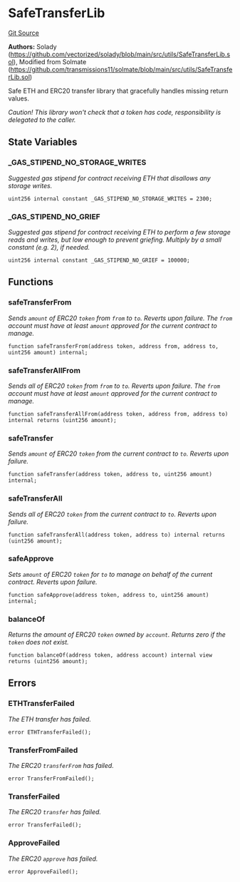 # SafeTransferLib
[Git Source](https://github.com/bob-collective/bob/blob/82f2904bc9683a0c36a15ec6e164256dd25fd4c2/src/paymasters/AccountAbstraction/SafeTransferLib.sol)

**Authors:**
Solady (https://github.com/vectorized/solady/blob/main/src/utils/SafeTransferLib.sol), Modified from Solmate (https://github.com/transmissions11/solmate/blob/main/src/utils/SafeTransferLib.sol)

Safe ETH and ERC20 transfer library that gracefully handles missing return values.

*Caution! This library won't check that a token has code, responsibility is delegated to the caller.*


## State Variables
### _GAS_STIPEND_NO_STORAGE_WRITES
*Suggested gas stipend for contract receiving ETH
that disallows any storage writes.*


```solidity
uint256 internal constant _GAS_STIPEND_NO_STORAGE_WRITES = 2300;
```


### _GAS_STIPEND_NO_GRIEF
*Suggested gas stipend for contract receiving ETH to perform a few
storage reads and writes, but low enough to prevent griefing.
Multiply by a small constant (e.g. 2), if needed.*


```solidity
uint256 internal constant _GAS_STIPEND_NO_GRIEF = 100000;
```


## Functions
### safeTransferFrom

*Sends `amount` of ERC20 `token` from `from` to `to`.
Reverts upon failure.
The `from` account must have at least `amount` approved for
the current contract to manage.*


```solidity
function safeTransferFrom(address token, address from, address to, uint256 amount) internal;
```

### safeTransferAllFrom

*Sends all of ERC20 `token` from `from` to `to`.
Reverts upon failure.
The `from` account must have at least `amount` approved for
the current contract to manage.*


```solidity
function safeTransferAllFrom(address token, address from, address to) internal returns (uint256 amount);
```

### safeTransfer

*Sends `amount` of ERC20 `token` from the current contract to `to`.
Reverts upon failure.*


```solidity
function safeTransfer(address token, address to, uint256 amount) internal;
```

### safeTransferAll

*Sends all of ERC20 `token` from the current contract to `to`.
Reverts upon failure.*


```solidity
function safeTransferAll(address token, address to) internal returns (uint256 amount);
```

### safeApprove

*Sets `amount` of ERC20 `token` for `to` to manage on behalf of the current contract.
Reverts upon failure.*


```solidity
function safeApprove(address token, address to, uint256 amount) internal;
```

### balanceOf

*Returns the amount of ERC20 `token` owned by `account`.
Returns zero if the `token` does not exist.*


```solidity
function balanceOf(address token, address account) internal view returns (uint256 amount);
```

## Errors
### ETHTransferFailed
*The ETH transfer has failed.*


```solidity
error ETHTransferFailed();
```

### TransferFromFailed
*The ERC20 `transferFrom` has failed.*


```solidity
error TransferFromFailed();
```

### TransferFailed
*The ERC20 `transfer` has failed.*


```solidity
error TransferFailed();
```

### ApproveFailed
*The ERC20 `approve` has failed.*


```solidity
error ApproveFailed();
```

